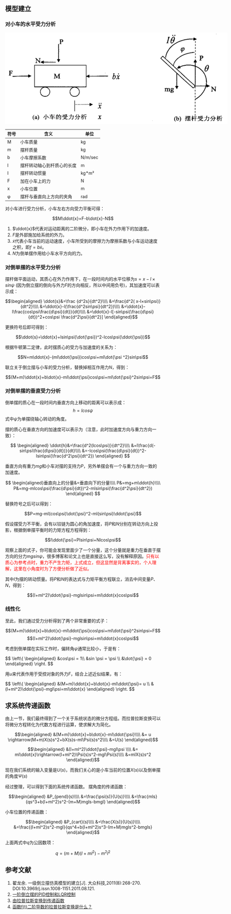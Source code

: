 ## 模型建立

### 对小车的水平受力分析

<span class="image main">
<img class="main art-img" style="max-width: 45rem" src="./blogs/一阶倒立摆的系统模型/system_diagram.webp" alt="系统框图" />
</span>

| 符号 | 含义                       | 单位    |
| ---- | -------------------------- | ------- |
| M    | 小车质量                   | kg      |
| m    | 摆杆质量                   | kg      |
| b    | 小车摩擦系数               | N/m/sec |
| l    | 摆杆转动轴心到杆质心的长度 | m       |
| I    | 摆杆转动惯量               | kg*m²   |
| F    | 加在小车上的力             | N       |
| x    | 小车位置                   | m       |
| φ    | 摆杆与垂直向上方向的夹角   | rad     |

对小车进行受力分析，小车左右方向受力平衡可得：

$$M\ddot{x}=F-b\dot{x}-N$$

1. $\ddot{x}$代表对运动距离的二阶微分，即小车在外力作用下的加速度。
2. $F$是外部施加给系统的外力。
3. $\dot{x}$代表小车当前的运动速度，小车所受到的摩擦力为摩擦系数与小车运动速度之积，即$f=b\dot{x}$。
4. $N$为倒单摆作用给小车水平方向的力。

### 对倒单摆的水平受力分析

摆杆做平面运动，其质心在外力作用下，在一段时间内的水平位移为$s= x-l×sin\psi$ (因为倒立摆的倒向与外力$F$的方向相反，所以中间用负号)，其加速度可以表示成：

$$\begin{aligned}
\ddot{s}&=\frac {d^2s}{dt^2}\\\\
&=\frac{d^2( x-l×sin\psi)}{dt^2}\\\\
&=\ddot{x}-l(\frac{d^2sin\psi}{dt^2})\\\\
&=\ddot{x}-l\frac{cos\psi\frac{d\psi}{dt}}{dt}\\\\
&=\ddot{x}-l[-sin\psi(\frac{d\psi}{dt})^2+cos\psi \frac{d^2\psi}{dt^2}]
\end{aligned}$$

更换符号后即可得到：

$$\ddot{s}=\ddot{x}+lsin\psi(\dot{\psi})^2-lcos\psi(\ddot{\psi})$$

根据牛顿第二定律，此时摆质心的受力与加速度的关系为：

$$N=m\ddot{x}-(ml\ddot{\psi})cos\psi+ml\dot{\psi ^2}sin\psi$$

联立关于倒立摆与小车的受力分析，替换掉相互作用力$N$，得到：

$$(M+m)\ddot{x}+b\dot{x}-ml\ddot{\psi}cos\psi+ml\dot{\psi}^2sin\psi=F$$

### 对倒单摆的垂直受力分析

倒单摆的质心在一段时间内垂直方向上移动的距离可以表示成：$$h=lcos\psi$$
式中$\psi$为单摆绕轴心转动的角度。

摆的质心在垂直方向的加速度可以表示为（注意，此时加速度方向与重力方向一致）：

$$
\begin{aligned}
\ddot{h}&=\frac{d^2(lcos\psi)}{dt^2}\\\\
&=l\frac{d(-sin\psi\frac{d\psi}{dt})}{dt}\\\\
&=-lcos\psi(\frac{d\psi}{dt})^2-lsin\psi(\frac{d^2\psi}{dt^2})
\end{aligned}
$$

垂直方向有重力$mg$和小车对摆的支持力$P$，另外单摆会有一个与重力方向一致的加速度。

$$
\begin{aligned}垂直向上的分量&=垂直向下的分量\\\\
P&=mg+m\ddot{h}\\\\
P&=mg-mlcos\psi(\frac{d\psi}{dt})^2-mlsin\psi(\frac{d^2\psi}{dt^2})
\end{aligned}
$$

替换符号之后可以得到：

$$P=mg-ml(cos\psi)\dot{\psi}^2-ml(sin\psi)\ddot{\psi}$$

假设摆受力不平衡，会有以铰链为圆心的角加速度，将$P$和$N$分别在转动方向上投影，根据倒单摆平衡时的力矩方程方程得到：

$$I\ddot{\psi}=Plsin\psi+Nlcos\psi$$

观察上面的式子，你可能会发现里面少了一个分量，这个分量就是重力在垂直于摆方向的分力$mgsin\psi$，很多博客和论文上也是直接这么写，没有解释原因。<font color='red'>只有以质心为参考点时，重力不产生力矩，上式成立，但这显然是背离事实的，个人理解，这里在小角度时为了方便分析做了近似。</font>

其中$I$为摆的转动惯量。将$P$和$N$的表达式与力矩平衡方程联立，消去中间变量$P$、$N$，得到：

$$(I+ml^2)\ddot{\psi}-mglsin\psi=ml\ddot{x}cos\psi$$

### 线性化

至此，我们通过受力分析得到了两个非常重要的式子：

$$(M+m)\ddot{x}+b\dot{x}-ml\ddot{\psi}cos\psi+ml\dot{\psi}^2sin\psi=F$$
$$(I+ml^2)\ddot{\psi}-mglsin\psi=ml\ddot{x}cos\psi$$

考虑到倒单摆在实际工作时，偏转角$\psi$通常比较小，于是有：

$$
\left\\{
\begin{aligned}
&cos\psi = 1\\\\
&sin \psi = \psi \\\\
&\dot{\psi} = 0
\end{aligned}
\right.
$$

用$u$来代表作用于受控对象的外力$F$，结合上述近似结果，有：

$$
\left\\{
\begin{aligned}
&(M+m)\ddot{x}+b\dot{x}-ml\ddot{\psi}= u \\\\
&(I+ml^2)\ddot{\psi}-mgl\psi=ml\ddot{x}
\end{aligned}
\right.
$$

## 求系统传递函数

由上一节，我们最终得到了一个关于系统状态的微分方程组。而拉普拉斯变换可以将微分方程转化为代数方程进行运算，使求解大为简化。

$$\begin{aligned}
&(M+m)\ddot{x}+b\dot{x}-ml\ddot{\psi}\\\\
&= u \rightarrow(M+m)X(s)s^2+bX(s)s-ml\Psi(s)s^2\\\\
&=U(s)
\end{aligned}$$

$$\begin{aligned}
&(I+ml^2)\ddot{\psi}-mgl\psi \\\\
&= ml\ddot{x}\rightarrow(I+ml^2)\Psi(s)s^2-mgl\Psi(s)\\\\
&=mlX(s)s^2
\end{aligned}$$

现在我们系统的输入变量是$U(s)$，而我们关心的是小车当前的位置$X(s)$以及倒单摆的角度$\Psi(s)$

经过整理，可以得到下面的系统传递函数。
摆角度的传递函数：

$$\begin{aligned}
&P_{pend}(s)\\\\
&=\frac{\psi(s)}{U(s)}\\\\
&=\frac{mls}{qs^3+b(I+ml^2)s^2-(m+M)mgls-bmgl}
\end{aligned}$$

小车位置的传递函数：

$$\begin{aligned}
&P_{cart}(s)\\\\
&=\frac{X(s)}{U(s)}\\\\
&=\frac{(I+ml^2)s^2-mgl}{qs^4+b(I+ml^2)s^3-(m+M)mgls^2-bmgls}
\end{aligned}$$

上面两式中$q$为公因数项：

$$q=(m+M)(I+ml^2)-m^2l^2$$

## 参考文献

1. 翟龙余. 一级倒立摆仿真模型的建立[J]. 大众科技,2011(8):268-270. DOI:10.3969/j.issn.1008-1151.2011.08.121.
2. [一阶倒立摆的PID控制和LQR控制](https://zhuanlan.zhihu.com/p/54071212)
3. [由拉普拉斯变换到传递函数](https://zhuanlan.zhihu.com/p/146769901)
4. [函数f(t)二阶导数的拉普拉斯变换是什么？](https://zhidao.baidu.com/question/1644891172367246940.html)

